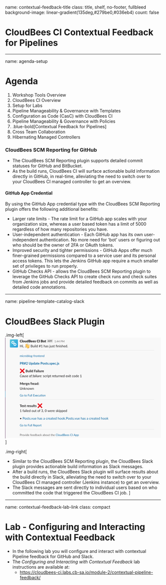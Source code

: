 name: contextual-feedback-title
class: title, shelf, no-footer, fullbleed
background-image: linear-gradient(135deg,#279be0,#036eb4)
count: false

# CloudBees CI Contextual Feedback for Pipelines

---
name: agenda-setup
# Agenda

1. Workshop Tools Overview
2. CloudBees CI Overview
3. Setup for Labs
4. Pipeline Manageability & Governance with Templates
5. Configuration as Code (CasC) with CloudBees CI
6. Pipeline Manageability & Governance with Policies
7. .blue-bold[Contextual Feedback for Pipelines]
8. Cross Team Collaboration
9. Hibernating Managed Controllers

### CloudBees SCM Reporting for GitHub 

* The CloudBees SCM Reporting plugin supports detailed commit statuses for GitHub and BitBucket.
* As the build runs, CloudBees CI will surface actionable build information directly in GitHub, in real-time, alleviating the need to switch over to your CloudBees CI managed controller to get an overview.

#### GitHub App Credential
By using the GitHub App credential type with the CloudBees SCM Reporting plugin offers the following additional benefits:
* Larger rate limits - The rate limit for a GitHub app scales with your organization size, whereas a user based token has a limit of 5000 regardless of how many repositories you have.
* User-independent authentication - Each GitHub app has its own user-independent authentication. No more need for 'bot' users or figuring out who should be the owner of 2FA or OAuth tokens.
* Improved security and tighter permissions - GitHub Apps offer much finer-grained permissions compared to a service user and its personal access tokens. This lets the Jenkins GitHub app require a much smaller set of privileges to run properly.
* GitHub Checks API - allows the CloudBees SCM Reporting plugin to leverage the GitHub Checks API to create check runs and check suites from Jenkins jobs and provide detailed feedback on commits as well as detailed code annotations.

---
name: pipeline-template-catalog-slack

# CloudBees Slack Plugin 

.img-left[
![CloudBees Slack Message](img/cloudbees-slack-post.png)
]

.img-right[
* Similar to the CloudBees SCM Reporting plugin, the CloudBees Slack plugin provides actionable build information as Slack messages.
* After a build runs, the CloudBees Slack plugin will surface results about the build directly in Slack, alleviating the need to switch over to your CloudBees CI managed controller (Jenkins instance) to get an overview.
* The Slack messages are sent directly to individual users based on who committed the code that triggered the CloudBees CI job.
]

---
name: contextual-feedback-lab-link
class: compact

# Lab - Configuring and Interacting with Contextual Feedback

* In the following lab you will configure and interact with contextual Pipeline feedback for GitHub and Slack.
* The *Configuring and Interacting with Contextual Feedback* lab instructions are available at: 
  * https://cloudbees-ci.labs.cb-sa.io/module-2/contextual-pipeline-feedback/